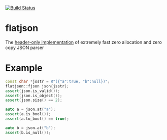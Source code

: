 [![Build Status](https://travis-ci.org/niXman/flatjson.svg?branch=master)](https://travis-ci.org/niXman/flatjson)

# flatjson

The [header-only implementation](https://github.com/niXman/flatjson/blob/master/flatjson.hpp) of extremely fast zero allocation and zero copy JSON parser

# Example

```cpp
const char *jsstr = R"({"a":true, "b":null})";
flatjson::fjson json{jsstr};
assert(json.is_valid());
assert(json.is_object());
assert(json.size() == 2);

auto a = json.at("a");
assert(a.is_bool());
assert(a.to_bool() == true);

auto b = json.at("b");
assert(b.is_null());
```
